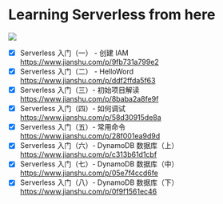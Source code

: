 # Learning Serverless from here

<a href="https://github.com/996icu/996.ICU/blob/master/LICENSE"><img src="https://img.shields.io/badge/license-NPL%20(The%20996%20Prohibited%20License)-blue.svg"></a>

- [x] Serverless 入门（一） - 创建 IAM https://www.jianshu.com/p/9fb731a799e2
- [x] Serverless 入门（二） - HelloWord https://www.jianshu.com/p/ddf2ffda5f63
- [x] Serverless 入门（三）- 初始项目解读 https://www.jianshu.com/p/8baba2a8fe9f
- [x] Serverless 入门（四）- 如何调试 https://www.jianshu.com/p/58d30915de8a
- [x] Serverless 入门（五）- 常用命令 https://www.jianshu.com/p/28f001ea9d9d
- [x] Serverless 入门（六）- DynamoDB 数据库（上）https://www.jianshu.com/p/c313b61d1cbf
- [x] Serverless 入门（七）- DynamoDB 数据库（中）https://www.jianshu.com/p/05e7f4ccd6fe
- [x] Serverless 入门（八）- DynamoDB 数据库（下）https://www.jianshu.com/p/0f9f1561ec46
